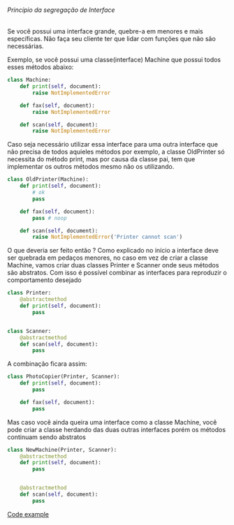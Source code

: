###### Princípio da segregação de Interface

Se você possui uma interface grande, quebre-a em menores e mais específicas. Não faça seu cliente ter que lidar com funções que não são necessárias.

Exemplo, se você possui uma classe(interface) Machine que possui todos esses métodos abaixo:

```python
class Machine:
    def print(self, document):
        raise NotImplementedError

    def fax(self, document):
        raise NotImplementedError

    def scan(self, document):
        raise NotImplementedError

```

Caso seja necessário utilizar essa interface para uma outra interface que não precisa de todos aquieles métodos por exemplo, a classe OldPrinter só necessita do método print, mas por causa da classe pai, tem que  implementar os outros métodos mesmo não os utilizando.

```python
class OldPrinter(Machine):
    def print(self, document):
        # ok
        pass

    def fax(self, document):
        pass # noop

    def scan(self, document):
        raise NotImplementedError('Printer cannot scan')

```

O que deveria ser feito então ?
Como explicado no início a interface deve ser quebrada em pedaços menores, no caso em vez de criar a classe Machine, vamos criar duas classes Printer e Scanner onde seus métodos são abstratos. Com isso é possível combinar as interfaces para reproduzir o comportamento desejado

```python
class Printer:
    @abstractmethod
    def print(self, document):
        pass


class Scanner:
    @abstractmethod
    def scan(self, document):
        pass

```

A combinação ficara assim:

```python
class PhotoCopier(Printer, Scanner):
    def print(self, document):
        pass

    def fax(self, document):
        pass


```

Mas caso você ainda queira uma interface como a classe Machine, você pode criar a classe herdando das duas outras interfaces porém os métodos continuam sendo abstratos

```python
class NewMachine(Printer, Scanner):
    @abstractmethod
    def print(self, document):
        pass


    @abstractmethod
    def scan(self, document):
        pass

```
	
	
[Code example](./segregacao_interface.py)
